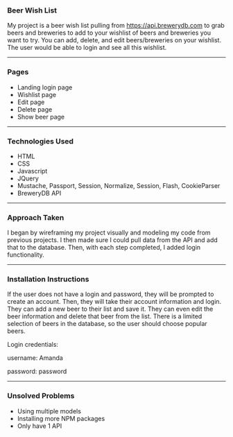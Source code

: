 

### Beer Wish List

My project is a beer wish list pulling from https://api.brewerydb.com to grab
beers and breweries to add to your wishlist of beers and breweries you want to try. You can
add, delete, and edit beers/breweries on your wishlist. The user would be able to login and see
all this wishlist. 

---
### Pages

* Landing login page
* Wishlist page
* Edit page
* Delete page
* Show beer page 

---
### Technologies Used

* HTML
* CSS
* Javascript
*  JQuery
* Mustache, Passport, Session, Normalize, Session, Flash, CookieParser
* BreweryDB API

---
### Approach Taken

I began by wireframing my project visually and modeling my code from previous projects.
I then made sure I could pull data from the API and add that to the database. Then, with 
each step completed, I added login functionality. 

---
### Installation Instructions

If the user does not have a login and password, they will be prompted to create an account. 
Then, they will take their account information and login. They can add a new beer to their list
and save it. They can even edit the beer information and delete that beer from the list. 
There is a limited selection of beers in the database, so the user should choose popular
beers. 

Login credentials:

username: Amanda

password: password

---
### Unsolved Problems

* Using multiple models
* Installing more NPM packages
* Only have 1 API





